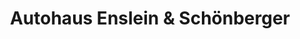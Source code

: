 ---
title: "Autohaus Enslein & Schönberger"
url: /mitterteich/autohaus-enslein-und-schoenberger/
shop: Autohaus
---